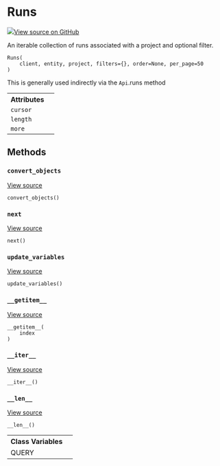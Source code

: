 # Runs

<!-- Insert buttons and diff -->


[![](https://www.tensorflow.org/images/GitHub-Mark-32px.png)View source on GitHub](https://www.github.com/wandb/client/tree/master/wandb/apis/public.py#L705-L807)




An iterable collection of runs associated with a project and optional filter.

<pre><code>Runs(
    client, entity, project, filters={}, order=None, per_page=50
)</code></pre>



<!-- Placeholder for "Used in" -->
This is generally used indirectly via the `Api`.runs method



<!-- Tabular view -->
<table>
<tr><th>Attributes</th></tr>

<tr>
<td>
<code>cursor</code>
</td>
<td>

</td>
</tr><tr>
<td>
<code>length</code>
</td>
<td>

</td>
</tr><tr>
<td>
<code>more</code>
</td>
<td>

</td>
</tr>
</table>



## Methods

<h3 id="convert_objects"><code>convert_objects</code></h3>

<a target="_blank" href="https://www.github.com/wandb/client/tree/master/wandb/apis/public.py#L770-L804">View source</a>

<pre><code>convert_objects()</code></pre>




<h3 id="next"><code>next</code></h3>

<a target="_blank" href="https://www.github.com/wandb/client/tree/master/wandb/apis/public.py#L605-L612">View source</a>

<pre><code>next()</code></pre>




<h3 id="update_variables"><code>update_variables</code></h3>

<a target="_blank" href="https://www.github.com/wandb/client/tree/master/wandb/apis/public.py#L586-L587">View source</a>

<pre><code>update_variables()</code></pre>




<h3 id="__getitem__"><code>__getitem__</code></h3>

<a target="_blank" href="https://www.github.com/wandb/client/tree/master/wandb/apis/public.py#L599-L603">View source</a>

<pre><code>__getitem__(
    index
)</code></pre>




<h3 id="__iter__"><code>__iter__</code></h3>

<a target="_blank" href="https://www.github.com/wandb/client/tree/master/wandb/apis/public.py#L560-L562">View source</a>

<pre><code>__iter__()</code></pre>




<h3 id="__len__"><code>__len__</code></h3>

<a target="_blank" href="https://www.github.com/wandb/client/tree/master/wandb/apis/public.py#L564-L569">View source</a>

<pre><code>__len__()</code></pre>








<!-- Tabular view -->
<table>
<tr><th>Class Variables</th></tr>

<tr>
<td>
QUERY<a id="QUERY"></a>
</td>
<td>

</td>
</tr>
</table>


